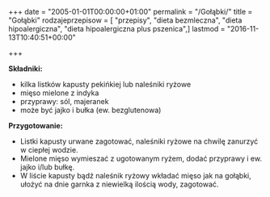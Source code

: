 +++
date = "2005-01-01T00:00:00+01:00"
permalink = "/Gołąbki/"
title = "Gołąbki"
rodzajeprzepisow = [ "przepisy", "dieta bezmleczna", "dieta hipoalergiczna", "dieta hipoalergiczna plus pszenica",]
lastmod = "2016-11-13T10:40:51+00:00"

+++

**Składniki:**

-   kilka listków kapusty pekińkiej lub naleśniki ryżowe
-   mięso mielone z indyka
-   przyprawy: sól, majeranek
-   może być jajko i bułka (ew. bezglutenowa)

**Przygotowanie:**

-   Listki kapusty urwane zagotować, naleśniki ryżowe na chwilę zanurzyć w ciepłej wodzie.
-   Mielone mięso wymieszać z ugotowanym ryżem, dodać przyprawy i ew. jajko i/lub bułkę.
-   W liście kapusty bądź naleśnik ryżowy wkładać mięso jak na gołąbki, ułożyć na dnie garnka z niewielką ilością wody, zagotować.
